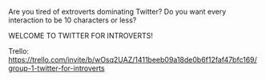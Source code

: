 Are you tired of extroverts dominating Twitter?
Do you want every interaction to be 10 characters or less?

WELCOME TO TWITTER FOR INTROVERTS!

Trello: https://trello.com/invite/b/wOsq2UAZ/1411beeb09a18de0b6f12faf47bfc169/group-1-twitter-for-introverts
